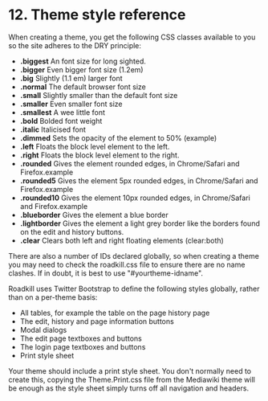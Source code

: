 # 12. Theme style reference

When creating a theme, you get the following CSS classes available to you so the site adheres to the DRY principle:

* **.biggest**	An font size for long sighted.
* **.bigger**	Even bigger font size (1.2em)
* **.big**	Slightly (1.1 em) larger font
* **.normal**	The default browser font size
* **.small**	Slightly smaller than the default font size
* **.smaller**	Even smaller font size
* **.smallest**	A wee little font
* **.bold**	Bolded font weight
* **.italic**	Italicised font
* **.dimmed**	Sets the opacity of the element to 50% (example)
* **.left**	Floats the block level element to the left.
* **.right**	Floats the block level element to the right.
* **.rounded**	Gives the element rounded edges, in Chrome/Safari and Firefox.example
* **.rounded5**	Gives the element 5px rounded edges, in Chrome/Safari and Firefox.example
* **.rounded10**	Gives the element 10px rounded edges, in Chrome/Safari and Firefox.example
* **.blueborder**	Gives the element a blue border
* **.lightborder**	Gives the element a light grey border like the borders found on the edit and history buttons.
* **.clear**	Clears both left and right floating elements (clear:both)

There are also a number of IDs declared globally, so when creating a theme you may need to check the roadkill.css file to ensure there are no name clashes. If in doubt, it is best to use "#yourtheme-idname".

Roadkill uses Twitter Bootstrap to define the following styles globally, rather than on a per-theme basis:

* All tables, for example the table on the page history page
* The edit, history and page information buttons
* Modal dialogs
* The edit page textboxes and buttons
* The login page textboxes and buttons
* Print style sheet

Your theme should include a print style sheet. You don't normally need to create this, copying the Theme.Print.css file from the Mediawiki theme will be enough as the style sheet simply turns off all navigation and headers.

<div style="page-break-after:always"></div>